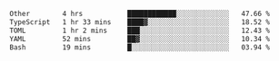 <!--START_SECTION:waka-->

```txt
Other        4 hrs           ████████████░░░░░░░░░░░░░   47.66 %
TypeScript   1 hr 33 mins    ████▓░░░░░░░░░░░░░░░░░░░░   18.52 %
TOML         1 hr 2 mins     ███░░░░░░░░░░░░░░░░░░░░░░   12.43 %
YAML         52 mins         ██▓░░░░░░░░░░░░░░░░░░░░░░   10.34 %
Bash         19 mins         █░░░░░░░░░░░░░░░░░░░░░░░░   03.94 %
```

<!--END_SECTION:waka-->